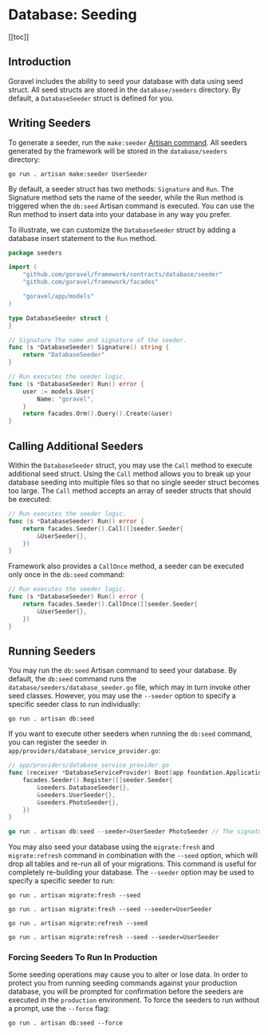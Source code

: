 # Database: Seeding

[[toc]]

## Introduction

Goravel includes the ability to seed your database with data using seed struct. All seed structs are stored in the `database/seeders` directory. By default, a `DatabaseSeeder` struct is defined for you.

## Writing Seeders

To generate a seeder, run the `make:seeder` [Artisan command](../digging-deeper/artisan-console.md). All seeders generated by the framework will be stored in the `database/seeders` directory:

```shell
go run . artisan make:seeder UserSeeder
```

By default, a seeder struct has two methods: `Signature` and `Run`. The Signature method sets the name of the seeder, while the Run method is triggered when the `db:seed` Artisan command is executed. You can use the Run method to insert data into your database in any way you prefer.

To illustrate, we can customize the `DatabaseSeeder` struct by adding a database insert statement to the `Run` method.

```go
package seeders

import (
	"github.com/goravel/framework/contracts/database/seeder"
	"github.com/goravel/framework/facades"

	"goravel/app/models"
)

type DatabaseSeeder struct {
}

// Signature The name and signature of the seeder.
func (s *DatabaseSeeder) Signature() string {
	return "DatabaseSeeder"
}

// Run executes the seeder logic.
func (s *DatabaseSeeder) Run() error {
	user := models.User{
		Name: "goravel",
	}
	return facades.Orm().Query().Create(&user)
}
```

## Calling Additional Seeders

Within the `DatabaseSeeder` struct, you may use the `Call` method to execute additional seed struct. Using the `Call` method allows you to break up your database seeding into multiple files so that no single seeder struct becomes too large. The `Call` method accepts an array of seeder structs that should be executed:

```go
// Run executes the seeder logic.
func (s *DatabaseSeeder) Run() error {
	return facades.Seeder().Call([]seeder.Seeder{
		&UserSeeder{},
	})
}
```

Framework also provides a `CallOnce` method, a seeder can be executed only once in the `db:seed` command:

```go
// Run executes the seeder logic.
func (s *DatabaseSeeder) Run() error {
	return facades.Seeder().CallOnce([]seeder.Seeder{
		&UserSeeder{},
	})
}
```

## Running Seeders

You may run the `db:seed` Artisan command to seed your database. By default, the `db:seed` command runs the `database/seeders/database_seeder.go` file, which may in turn invoke other seed classes. However, you may use the `--seeder` option to specify a specific seeder class to run individually:

```shell
go run . artisan db:seed
```

If you want to execute other seeders when running the `db:seed` command, you can register the seeder in `app/providers/database_service_provider.go`:

```go
// app/providers/database_service_provider.go
func (receiver *DatabaseServiceProvider) Boot(app foundation.Application) {
	facades.Seeder().Register([]seeder.Seeder{
		&seeders.DatabaseSeeder{},
        &seeders.UserSeeder{},
        &seeders.PhotoSeeder{},
	})
}

go run . artisan db:seed --seeder=UserSeeder PhotoSeeder // The signature of seeder
```

You may also seed your database using the `migrate:fresh` and `migrate:refresh` command in combination with the `--seed` option, which will drop all tables and re-run all of your migrations. This command is useful for completely re-building your database. The `--seeder` option may be used to specify a specific seeder to run:

```shell
go run . artisan migrate:fresh --seed

go run . artisan migrate:fresh --seed --seeder=UserSeeder

go run . artisan migrate:refresh --seed

go run . artisan migrate:refresh --seed --seeder=UserSeeder
```

### Forcing Seeders To Run In Production

Some seeding operations may cause you to alter or lose data. In order to protect you from running seeding commands against your production database, you will be prompted for confirmation before the seeders are executed in the `production` environment. To force the seeders to run without a prompt, use the `--force` flag:

```shell
go run . artisan db:seed --force
```
